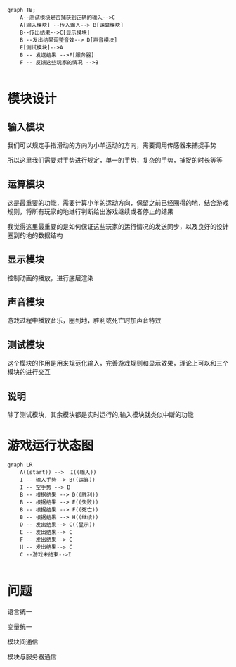 ```mermaid
graph TB;
	A--测试模块是否捕获到正确的输入-->C
	A[输入模块] --传入输入--> B[运算模块]
	B--传出结果-->C[显示模块]
	B --发出结果调整音效--> D[声音模块]
 	E[测试模块]-->A
 	B -- 发送结果 -->F[服务器]
 	F -- 反馈这些玩家的情况 -->B
 	
```

# 模块设计

## 输入模块

我们可以规定手指滑动的方向为小羊运动的方向，需要调用传感器来捕捉手势

所以这里我们需要对手势进行规定，单一的手势，复杂的手势，捕捉的时长等等

## 运算模块

这是最重要的功能，需要计算小羊的运动方向，保留之前已经圈得的地，结合游戏规则，将所有玩家的地进行判断给出游戏继续或者停止的结果

我觉得这里最重要的是如何保证这些玩家的运行情况的发送同步，以及良好的设计圈到的地的数据结构

## 显示模块

控制动画的播放，进行底层渲染

## 声音模块

游戏过程中播放音乐，圈到地，胜利或死亡时加声音特效

## 测试模块

这个模块的作用是用来规范化输入，完善游戏规则和显示效果，理论上可以和三个模块的进行交互

## 说明

除了测试模块，其余模块都是实时运行的,输入模块就类似中断的功能

# 游戏运行状态图

```mermaid
graph LR
	A((start)) -->  I((输入))
	I -- 输入手势--> B((运算))
	I -- 空手势 --> B
	B -- 根据结果 --> D((胜利))
	B -- 根据结果 --> E((失败))
	B -- 根据结果 --> F((死亡))
	B -- 根据结果 --> H((继续))
	D -- 发出结果--> C((显示))
	E -- 发出结果--> C
	F -- 发出结果--> C
	H -- 发出结果--> C
	C --游戏未结束-->I
	
```

# 问题

语言统一

变量统一

模块间通信

模块与服务器通信